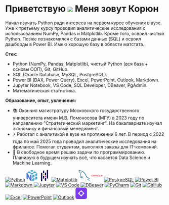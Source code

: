 Приветствую ![](https://user-images.githubusercontent.com/18350557/176309783-0785949b-9127-417c-8b55-ab5a4333674e.gif) Меня зовут Корюн
=======================================================================================================================================

Начал изучать Python ради интереса на первом курсе обучения в вузе. Уже к третьему курсу проводил аналитические исследования с использованием NumPy, Pandas и Matplotlib. Кроме того, освоил чистый Python. Позже познакомился с базами данных (SQL) и освоил дашборды в Power BI. Имею хорошую базу в области матстата. 

**Стек:**
- Python (NumPy, Pandas, Matplotlib), чистый Python (вся база + основы ООП), Git, GitHub.
- SQL (Oracle Database, MySQL, PostgreSQL).
- Power BI (DAX, Power Query), Excel, PowerPoint, Outlook, Markdown.
- Jupyter Notebook, VS Code, SQL Developer, DBeaver, PgAdmin. 
- Математическая статистика.

**Образование, опыт, увлечения:**
* 📚 Окончил магистратуру Московского государственного университета имени М.В. Ломоносова (МГУ) в 2023 году по направлению "Стратегический маркетинг". На бакалавриате изучал экономику и финансовый менеджмент.
* ⚡ Работал с аналитикой в вузе на протяжении 6 лет. В период с 2022 года по май 2025 года проводил аналитические исследования на фрилансе. Помогал студентам, выполнял заказы для IT-компаний.
* 🧠 В свободное время решаю задачи по программированию. Планирую в будущем изучать всё, что касается Data Science и Machine Learning.


<p align="left">
<a href="https://www.python.org/" target="_blank" rel="noreferrer"><img src="https://raw.githubusercontent.com/danielcranney/readme-generator/main/public/icons/skills/python-colored.svg" width="36" height="36" alt="Python" title="Python"/></a>
<a href="https://numpy.org/" target="_blank" rel="noreferrer"><img src="https://raw.githubusercontent.com/devicons/devicon/master/icons/numpy/numpy-original.svg" width="36" height="36" alt="NumPy" title="NumPy"/></a>
<a href="https://pandas.pydata.org/" target="_blank" rel="noreferrer"><img src="https://raw.githubusercontent.com/devicons/devicon/master/icons/pandas/pandas-original.svg" width="36" height="36" alt="Pandas" title="Pandas"/></a>
<a href="https://matplotlib.org/" target="_blank" rel="noreferrer"><img src="https://raw.githubusercontent.com/gilbarbara/logos/main/logos/matplotlib.svg" width="36" height="36" alt="Matplotlib" title="Matplotlib"/></a>
<a href="https://www.mysql.com/" target="_blank" rel="noreferrer"><img src="https://raw.githubusercontent.com/devicons/devicon/master/icons/mysql/mysql-original.svg" width="36" height="36" alt="MySQL" title="MySQL"/></a>
<a href="https://www.oracle.com/database/" target="_blank" rel="noreferrer"><img src="https://raw.githubusercontent.com/devicons/devicon/master/icons/oracle/oracle-original.svg" width="36" height="36" alt="Oracle DB" title="Oracle Database"/></a>
<a href="https://www.postgresql.org/" target="_blank" rel="noreferrer"><img src="https://raw.githubusercontent.com/danielcranney/readme-generator/main/public/icons/skills/postgresql-colored.svg" width="36" height="36" alt="PostgreSQL" title="PostgreSQL"/></a>
<a href="https://powerbi.microsoft.com/" target="_blank" rel="noreferrer"><img src="https://github.com/microsoft/PowerBI-Icons/blob/main/SVG/Power-BI.svg?raw=true" width="36" height="36" alt="Power BI" title="Power BI"/></a>
<a href="https://www.markdownguide.org/" target="_blank" rel="noreferrer"><img src="https://cdn.worldvectorlogo.com/logos/markdown.svg" width="36" height="36" alt="Markdown" title="Markdown"/>
</a>
<a href="https://jupyter.org/" target="_blank" rel="noreferrer"><img src="https://cdn.jsdelivr.net/gh/devicons/devicon/icons/jupyter/jupyter-original.svg" width="36" height="36" alt="Jupyter" title="Jupyter Notebook"/></a>
<a href="https://code.visualstudio.com/" target="_blank" rel="noreferrer"><img src="https://cdn.jsdelivr.net/gh/devicons/devicon/icons/vscode/vscode-original.svg" width="36" height="36" alt="VS Code" title="Visual Studio Code"/></a>
<a href="https://dbeaver.io/" target="_blank" rel="noreferrer"><img src="https://dbeaver.io/wp-content/uploads/2015/09/beaver-head.png" width="36" height="36" alt="DBeaver" title="DBeaver"/></a>
<a href="https://www.jetbrains.com/pycharm/" target="_blank" rel="noreferrer"><img src="https://upload.wikimedia.org/wikipedia/commons/1/1d/PyCharm_Icon.svg" width="36" height="36" alt="PyCharm" title="PyCharm"/></a>
<a href="https://git-scm.com/" target="_blank" rel="noreferrer"><img src="https://cdn.jsdelivr.net/gh/devicons/devicon/icons/git/git-original.svg" width="36" height="36" alt="Git" title="Git"/></a>
<a href="https://github.com/" target="_blank" rel="noreferrer"><img src="https://cdn.jsdelivr.net/gh/devicons/devicon/icons/github/github-original.svg" width="36" height="36" alt="GitHub" title="GitHub"/></a>
<a href="https://www.microsoft.com/en-us/microsoft-365/excel" target="_blank" rel="noreferrer"><img src="https://upload.wikimedia.org/wikipedia/commons/3/34/Microsoft_Office_Excel_%282019%E2%80%93present%29.svg" width="36" height="36" alt="Excel" title="Excel"/></a>
<a href="https://www.microsoft.com/en-us/microsoft-365/powerpoint" target="_blank" rel="noreferrer"><img src="https://upload.wikimedia.org/wikipedia/commons/0/0d/Microsoft_Office_PowerPoint_%282019%E2%80%93present%29.svg" width="36" height="36" alt="PowerPoint" title="PowerPoint"/></a>
<a href="https://www.microsoft.com/en-us/microsoft-365/outlook" target="_blank" rel="noreferrer"><img src="https://upload.wikimedia.org/wikipedia/commons/d/df/Microsoft_Office_Outlook_%282018%E2%80%93present%29.svg" width="36" height="36" alt="Outlook" title="Outlook"/></a>
<a href="https://obsidian.md/" target="_blank" rel="noreferrer"><svg width="36" height="36" viewBox="0 0 256 256" xmlns="http://www.w3.org/2000/svg"><rect width="256" height="256" rx="40" fill="#7C3AED"/><path d="M128 56L56 128l72 72 72-72-72-72zm0 108a36 36 0 1 1 0-72 36 36 0 0 1 0 72z" fill="#FFF"/></svg></a>
</p>











